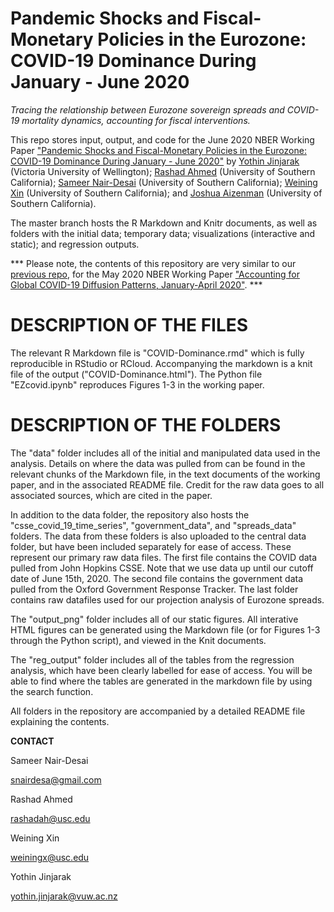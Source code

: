 # Pandemic Shocks and Fiscal-Monetary Policies in the Eurozone: COVID-19 Dominance During January - June 2020

*Tracing the relationship between Eurozone sovereign spreads and COVID-19 mortality dynamics, accounting for fiscal interventions.*

This repo stores input, output, and code for the June 2020 NBER Working Paper ["Pandemic Shocks and Fiscal-Monetary Policies in the Eurozone: COVID-19 Dominance During January - June 2020"](https://www.nber.org/papers/w27451) by [Yothin Jinjarak](https://www.wgtn.ac.nz/sef/about/staff/yothin-jinjarak) (Victoria University of Wellington); [Rashad Ahmed](https://www.nber.org/people/rashad_ahmed) (University of Southern California); [Sameer Nair-Desai](https://www.nber.org/people/sameer_nair-desai) (University of Southern California); [Weining Xin](https://www.weiningx.com/) (University of Southern California); and [Joshua Aizenman](https://dornsife.usc.edu/cf/econ/econ_faculty_display.cfm?Person_ID=1043595) (University of Southern California).

The master branch hosts the R Markdown and Knitr documents, as well as folders with the initial data; temporary data; visualizations (interactive and static); and regression outputs.

*** Please note, the contents of this repository are very similar to our [previous repo](https://github.com/snairdesai/COVID-19), for the May 2020 NBER Working Paper ["Accounting for Global COVID-19 Diffusion Patterns, January-April 2020"](https://www.nber.org/papers/w27185). ***

# DESCRIPTION OF THE FILES

The relevant R Markdown file is "COVID-Dominance.rmd" which is fully reproducible in RStudio or RCloud. Accompanying the markdown is a knit file of the output ("COVID-Dominance.html"). The Python file "EZcovid.ipynb" reproduces Figures 1-3 in the working paper.

# DESCRIPTION OF THE FOLDERS

The "data" folder includes all of the initial and manipulated data used in the analysis. Details on where the data was pulled from can be found in the relevant chunks of the Markdown file, in the text documents of the working paper, and in the associated README file. Credit for the raw data goes to all associated sources, which are cited in the paper.

In addition to the data folder, the repository also hosts the "csse_covid_19_time_series", "government_data", and "spreads_data" folders. The data from these folders is also uploaded to the central data folder, but have been included separately for ease of access. These represent our primary raw data files. The first file contains the COVID data pulled from John Hopkins CSSE. Note that we use data up until our cutoff date of June 15th, 2020. The second file contains the government data pulled from the Oxford Government Response Tracker. The last folder contains raw datafiles used for our projection analysis of Eurozone spreads.

The "output_png" folder includes all of our static figures. All interative HTML figures can be generated using the Markdown file (or for Figures 1-3 through the Python script), and viewed in the Knit documents.

The "reg_output" folder includes all of the tables from the regression analysis, which have been clearly labelled for ease of access. You will be able to find where the tables are generated in the markdown file by using the search function.

All folders in the repository are accompanied by a detailed README file explaining the contents.

**CONTACT**

Sameer Nair-Desai 

snairdesa@gmail.com   

Rashad Ahmed   

rashadah@usc.edu                           

Weining Xin

weiningx@usc.edu

Yothin Jinjarak

yothin.jinjarak@vuw.ac.nz
